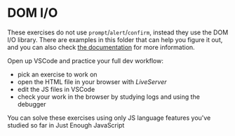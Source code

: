 # DOM I/O

These exercises do not use `prompt`/`alert`/`confirm`, instead they use the DOM
I/O library. There are examples in this folder that can help you figure it out,
and you can also check [the documentation](../../../lib/dom-io/DOCS.md) for more
information.

Open up VSCode and practice your full dev workflow:

- pick an exercise to work on
- open the HTML file in your browser with _LiveServer_
- edit the JS files in VSCode
- check your work in the browser by studying logs and using the debugger

You can solve these exercises using only JS language features you've studied so
far in Just Enough JavaScript
